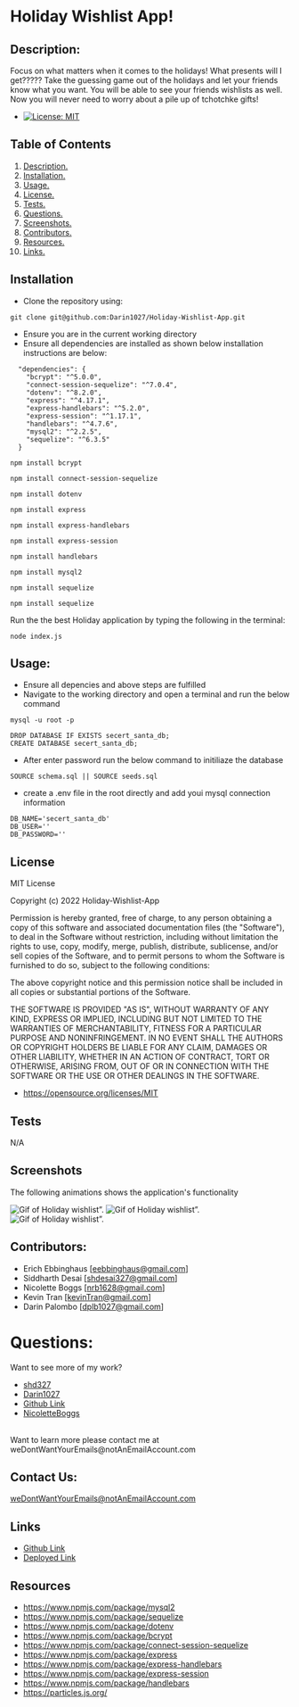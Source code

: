 # Holiday Wishlist App!

## Description:

Focus on what matters when it comes to the holidays! What presents will I get????? Take the guessing game out of the holidays and let your friends know what you want. You will be able to see your friends wishlists as well. Now you will never need to worry about a pile up of tchotchke gifts!


- [![License: MIT](https://img.shields.io/badge/License-MIT-yellow.svg)](https://opensource.org/licenses/MIT)


## Table of Contents
1. [ Description. ](#description)
2. [ Installation. ](#installation)
3. [ Usage. ](#usage)
4. [ License. ](#license)
6. [ Tests. ](#tests)
7. [ Questions. ](#questions)
8. [ Screenshots. ](#screenshots)
9. [ Contributors. ](#contributors)
10. [ Resources. ](#resources)
11. [ Links. ](#links)

## Installation
* Clone the repository using:
```
git clone git@github.com:Darin1027/Holiday-Wishlist-App.git
```
* Ensure you are in the current working directory
* Ensure all dependencies are installed as shown below installation instructions are below:
```
  "dependencies": {
    "bcrypt": "^5.0.0",
    "connect-session-sequelize": "^7.0.4",
    "dotenv": "^8.2.0",
    "express": "^4.17.1",
    "express-handlebars": "^5.2.0",
    "express-session": "^1.17.1",
    "handlebars": "^4.7.6",
    "mysql2": "^2.2.5",
    "sequelize": "^6.3.5"
  }

```
```
npm install bcrypt
```
```
npm install connect-session-sequelize
```
```
npm install dotenv
```
```
npm install express
```
```
npm install express-handlebars
```
```
npm install express-session
```
```
npm install handlebars
```
```
npm install mysql2
```
```
npm install sequelize
```
```
npm install sequelize
```

Run the the best Holiday application by typing the following in the terminal:
```
node index.js
```

## Usage:

* Ensure all depencies and above steps are fulfilled 
* Navigate to the working directory and open a terminal and run the below command
```
mysql -u root -p
```
```
DROP DATABASE IF EXISTS secert_santa_db;
CREATE DATABASE secert_santa_db;
```

* After enter password run the below command to initiliaze the database
```
SOURCE schema.sql || SOURCE seeds.sql
```
* create a .env file in the root directly and add youi mysql connection information
```
DB_NAME='secert_santa_db'
DB_USER=''
DB_PASSWORD=''
```
## License

MIT License

Copyright (c) 2022 Holiday-Wishlist-App

Permission is hereby granted, free of charge, to any person obtaining a copy
of this software and associated documentation files (the "Software"), to deal
in the Software without restriction, including without limitation the rights
to use, copy, modify, merge, publish, distribute, sublicense, and/or sell
copies of the Software, and to permit persons to whom the Software is
furnished to do so, subject to the following conditions:

The above copyright notice and this permission notice shall be included in all
copies or substantial portions of the Software.

THE SOFTWARE IS PROVIDED "AS IS", WITHOUT WARRANTY OF ANY KIND, EXPRESS OR
IMPLIED, INCLUDING BUT NOT LIMITED TO THE WARRANTIES OF MERCHANTABILITY,
FITNESS FOR A PARTICULAR PURPOSE AND NONINFRINGEMENT. IN NO EVENT SHALL THE
AUTHORS OR COPYRIGHT HOLDERS BE LIABLE FOR ANY CLAIM, DAMAGES OR OTHER
LIABILITY, WHETHER IN AN ACTION OF CONTRACT, TORT OR OTHERWISE, ARISING FROM,
OUT OF OR IN CONNECTION WITH THE SOFTWARE OR THE USE OR OTHER DEALINGS IN THE
SOFTWARE.

- https://opensource.org/licenses/MIT

## Tests

N/A

## Screenshots

The following animations shows the application's functionality


![Gif of Holiday wishlist”.](./public/img/login.gif)
![Gif of Holiday wishlist”.](./public/img/signup.gif)
![Gif of Holiday wishlist”.](./public/img/add_delete.gif)


## Contributors:

* Erich Ebbinghaus [eebbinghaus@gmail.com] 
* Siddharth Desai  [shdesai327@gmail.com] 
* Nicolette Boggs  [nrb1628@gmail.com] 
* Kevin Tran       [kevinTran@gmail.com] 
* Darin Palombo    [dplb1027@gmail.com] 

# Questions:

Want to see more of my work? 
* [shd327](https://github.com/SHD327)
* [Darin1027](https://github.com/eebbinghaus)
* [Github Link](https://github.com/Darin1027)
* [NicoletteBoggs](https://github.com/NicoletteBoggs)
<br/>
Want to learn more please contact me at weDontWantYourEmails@notAnEmailAccount.com

## Contact Us:

weDontWantYourEmails@notAnEmailAccount.com

## Links

* [Github Link](https://github.com/Darin1027/Holiday-Wishlist-App)
* [Deployed Link](https://mighty-escarpment-72007.herokuapp.com/)


## Resources
* https://www.npmjs.com/package/mysql2
* https://www.npmjs.com/package/sequelize
* https://www.npmjs.com/package/dotenv
* https://www.npmjs.com/package/bcrypt
* https://www.npmjs.com/package/connect-session-sequelize
* https://www.npmjs.com/package/express
* https://www.npmjs.com/package/express-handlebars
* https://www.npmjs.com/package/express-session
* https://www.npmjs.com/package/handlebars
* https://particles.js.org/
